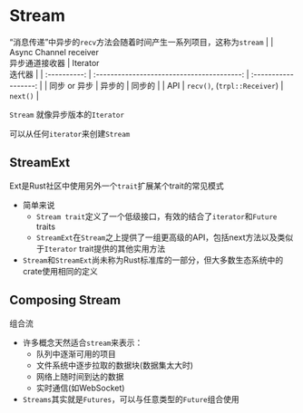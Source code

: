 # Stream

“消息传递”中异步的`recv`方法会随着时间产生一系列项目，这称为`stream`
| | Async Channel receiver<br />异步通道接收器 | Iterator<br />迭代器 |
| :----------: | :----------------------------------------: | :------------------: |
| 同步 or 异步 | 异步的 | 同步的 |
| API | `recv()`, (`trpl::Receiver`)              | `next()`             |

`Stream` 就像异步版本的`Iterator`

可以从任何`iterator`来创建`Stream`

## StreamExt

Ext是Rust社区中使用另外一个`trait`扩展某个trait的常见模式

- 简单来说
    - `Stream trait`定义了一个低级接口，有效的结合了`iterator`和`Future` traits
    - `StreamExt`在`Stream`之上提供了一组更高级的API，包括next方法以及类似于`Iterator` trait提供的其他实用方法
- `Stream`和`StreamExt`尚未称为Rust标准库的一部分，但大多数生态系统中的crate使用相同的定义

## Composing Stream

组合流

- 许多概念天然适合`stream`来表示：
    - 队列中逐渐可用的项目
    - 文件系统中逐步拉取的数据块(数据集太大时)
    - 网络上随时间到达的数据
    - 实时通信(如WebSocket)
- `Streams`其实就是`Futures`，可以与任意类型的`Future`组合使用
